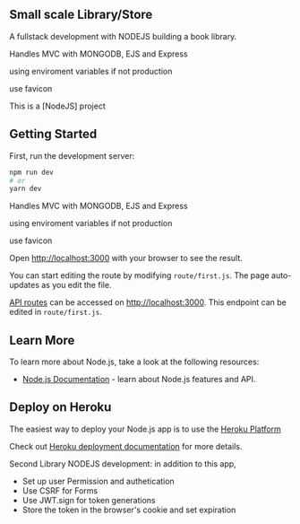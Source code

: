 ## Small scale Library/Store

A fullstack development with NODEJS building a book library.

Handles MVC with MONGODB, EJS and Express 

using enviroment variables if not production

use favicon

This is a [NodeJS] project

## Getting Started

First, run the development server:

```bash
npm run dev
# or
yarn dev
```

Handles MVC with MONGODB, EJS and Express 

using enviroment variables if not production

use favicon


Open [http://localhost:3000](http://localhost:3000) with your browser to see the result.

You can start editing the route by modifying `route/first.js`. The page auto-updates as you edit the file.

[API routes](https://nodejs.org/api/) can be accessed on [http://localhost:3000](http://localhost:3000). This endpoint can be edited in `route/first.js`.


## Learn More

To learn more about Node.js, take a look at the following resources:

- [Node.js Documentation](https://nodejs.org/en/docs/) - learn about Node.js features and API.




## Deploy on Heroku

The easiest way to deploy your Node.js app is to use the [Heroku Platform](https://devcenter.heroku.com/)

Check out [Heroku deployment documentation](https://devcenter.heroku.com/articles/getting-started-with-nodejs) for more details.


Second Library NODEJS development:
in addition to this app,

- Set up user Permission and authetication
- Use CSRF for Forms
- Use JWT.sign for token generations
- Store the token in the browser's cookie and set expiration
